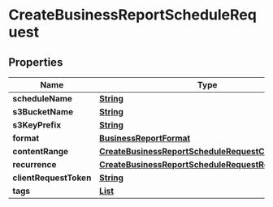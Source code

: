 

# CreateBusinessReportScheduleRequest


## Properties

| Name | Type | Description | Notes |
|------------ | ------------- | ------------- | -------------|
|**scheduleName** | [**String**](String.md) |  |  [optional] |
|**s3BucketName** | [**String**](String.md) |  |  [optional] |
|**s3KeyPrefix** | [**String**](String.md) |  |  [optional] |
|**format** | [**BusinessReportFormat**](BusinessReportFormat.md) |  |  |
|**contentRange** | [**CreateBusinessReportScheduleRequestContentRange**](CreateBusinessReportScheduleRequestContentRange.md) |  |  |
|**recurrence** | [**CreateBusinessReportScheduleRequestRecurrence**](CreateBusinessReportScheduleRequestRecurrence.md) |  |  [optional] |
|**clientRequestToken** | [**String**](String.md) |  |  [optional] |
|**tags** | [**List**](List.md) |  |  [optional] |



